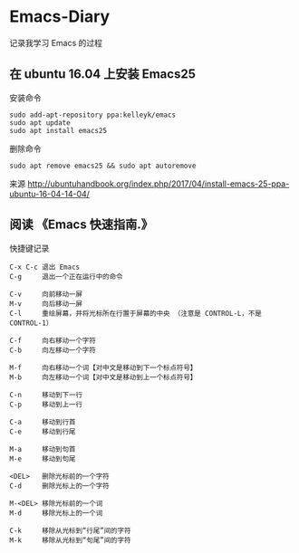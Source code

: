 # Emacs-Diary

记录我学习 Emacs 的过程

## 在 ubuntu 16.04 上安装 Emacs25

安装命令

```shell
sudo add-apt-repository ppa:kelleyk/emacs
sudo apt update
sudo apt install emacs25
```

删除命令

```shell
sudo apt remove emacs25 && sudo apt autoremove
```

来源 <http://ubuntuhandbook.org/index.php/2017/04/install-emacs-25-ppa-ubuntu-16-04-14-04/>

## 阅读 《Emacs 快速指南.》

快捷键记录

```text
C-x C-c 退出 Emacs
C-g     退出一个正在运行中的命令

C-v     向前移动一屏
M-v     向后移动一屏
C-l     重绘屏幕，并将光标所在行置于屏幕的中央 （注意是 CONTROL-L，不是 CONTROL-1）

C-f     向右移动一个字符
C-b     向左移动一个字符

M-f     向右移动一个词【对中文是移动到下一个标点符号】
M-b     向左移动一个词【对中文是移动到上一个标点符号】

C-n     移动到下一行
C-p     移动到上一行

C-a     移动到行首
C-e     移动到行尾

M-a     移动到句首
M-e     移动到句尾

<DEL>   删除光标前的一个字符
C-d     删除光标上的一个字符

M-<DEL> 移除光标前的一个词
M-d     移除光标上的一个词

C-k     移除从光标到“行尾”间的字符
M-k     移除从光标到“句尾”间的字符
```